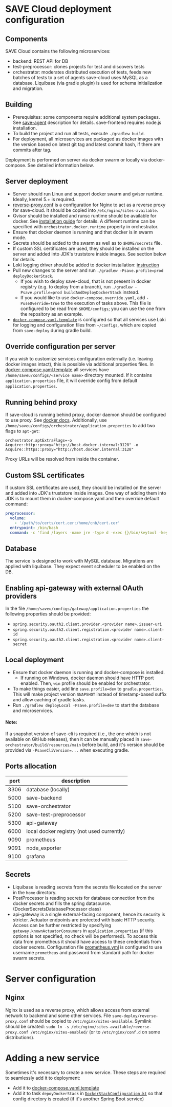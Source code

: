 # SAVE Cloud deployment configuration
## Components
SAVE Cloud contains the following microservices:
* backend: REST API for DB
* test-preprocessor: clones projects for test and discovers tests
* orchestrator: moderates distributed execution of tests, feeds new batches of tests to a set of agents
save-cloud uses MySQL as a database. Liquibase (via gradle plugin) is used for schema initialization and migration.

## Building
* Prerequisites: some components require additional system packages. See [save-agent](../save-agent/README.md) description for details.
  save-frontend requires node.js installation.
* To build the project and run all tests, execute `./gradlew build`.
* For deployment, all microservices are packaged as docker images with the version based on latest git tag and latest commit hash, if there are commits after tag.

Deployment is performed on server via docker swarm or locally via docker-compose. See detailed information below.

## Server deployment
* Server should run Linux and support docker swarm and gvisor runtime. Ideally, kernel 5.+ is required.
* [reverse-proxy.conf](reverse-proxy.conf) is a configuration for Nginx to act as a reverse proxy for save-cloud. It should be 
  copied into `/etc/nginx/sites-available`.
* Gvisor should be installed and runsc runtime should be available for docker. See [installation guide](https://gvisor.dev/docs/user_guide/install/) for details.
  A different runtime can be specified with `orchestrator.docker.runtime` property in orchestrator.
* Ensure that docker daemon is running and that docker is in swarm mode.
* Secrets should be added to the swarm as well as to `$HOME/secrets` file.
* If custom SSL certificates are used, they should be installed on the server and added into JDK's truststore inside images. See section below for details.
* Loki logging driver should be added to docker installation: [instruction](https://grafana.com/docs/loki/latest/clients/docker-driver/#installing)
* Pull new changes to the server and run `./gradlew -Psave.profile=prod deployDockerStack`.
  * If you wish to deploy save-cloud, that is not present in docker registry (e.g. to deploy from a branch), run `./gradlew -Psave.profile=prod buildAndDeployDockerStack` instead.
  * If you would like to use `docker-compose.override.yaml`, add `-PuseOverride=true` to the execution of tasks above.
    This file is configured to be read from `$HOME/configs`; you can use the one from the repository as an example.
* [`docker-compose.yaml.template`](../docker-compose.yaml.template) is configured so that all services use Loki for logging
  and configuration files from `~/configs`, which are copied from `save-deploy` during gradle build.

## Override configuration per server
If you wish to customize services configuration externally (i.e. leaving docker images intact), this is possible via additional properties files.
In [docker-compose.yaml.template](../docker-compose.yaml.template) all services have `/home/saveu/configs/<service name>` directory mounted. If it contains
`application.properties` file, it will override config from default `application.properties`.

## Running behind proxy
If save-cloud is running behind proxy, docker daemon should be configured to use proxy. See [docker docs](https://docs.docker.com/network/proxy/).
Additionally, use `/home/saveu/configs/orchestrator/application.properties` to add two flags to `apt-get`:
```properties
orchestrator.aptExtraFlags=-o Acquire::http::proxy="http://host.docker.internal:3128" -o Acquire::https::proxy="http://host.docker.internal:3128"
```
Proxy URLs will be resolved from inside the container.

## Custom SSL certificates
If custom SSL certificates are used, they should be installed on the server and added into JDK's truststore inside images.
One way of adding them into JDK is to mount them in docker-compose.yaml and then override default command:
```yaml
preprocessor:
  volume:
    - '/path/to/certs/cert.cer:/home/cnb/cert.cer'
  entrypoint: /bin/bash
  command: -c 'find /layers -name jre -type d -exec {}/bin/keytool -keystore {}/lib/security/cacerts -storepass changeit -noprompt -trustcacerts -importcert -alias <cert-alias> -file /home/cnb/cert.cer \; && /cnb/process/web'
```

## Database
The service is designed to work with MySQL database. Migrations are applied with liquibase. They expect event scheduler to be enabled on the DB.

## Enabling api-gateway with external OAuth providers
In the file `/home/saveu/configs/gateway/application.properties` the following properties should be provided:
* `spring.security.oauth2.client.provider.<provider name>.issuer-uri`
* `spring.security.oauth2.client.registration.<provider name>.client-id`
* `spring.security.oauth2.client.registration.<provider name>.client-secret`
  
## Local deployment
* Ensure that docker daemon is running and docker-compose is installed.
  * If running on Windows, docker daemon should have HTTP port enabled. Then, `win` profile should be enabled for orchestrator.
* To make things easier, add line `save.profile=dev` to `gradle.properties`. This will make project version `SNAPSHOT` instead of timetamp-based suffix and allow caching of gradle tasks.
* Run `./gradlew deployLocal -Psave.profile=dev` to start the database and microservices.

#### Note:
If a snapshot version of save-cli is required (i.e., the one which is not available on GitHub releases), then it can be
manually placed in `save-orchestrator/build/resources/main` before build, and it's version should be provided via `-PsaveCliVersion=...` when executing gradle.

## Ports allocation
| port | description                                |
|------|--------------------------------------------|
| 3306 | database (locally)                         |
| 5000 | save-backend                               |
| 5100 | save-orchestrator                          |
| 5200 | save-test-preprocessor                     |
| 5300 | api-gateway                                |
| 6000 | local docker registry (not used currently) |
| 9090 | prometheus                                 |
| 9091 | node_exporter                              |
| 9100 | grafana                                    |

## Secrets
* Liquibase is reading secrets from the secrets file located on the server in the `home` directory.
* PostProcessor is reading secrets for database connection from the docker secrets and fills the spring datasource. (DockerSecretsDatabaseProcessor class)
* api-gateway is a single external-facing component, hence its security is stricter. Actuator endpoints are protected with
basic HTTP security. Access can be further restricted by specifying `gateway.knownActuatorConsumers` in `application.properties`
(if this options is not specified, no check will be performed). To access this data from prometheus it should have access
to these credentials from docker secrets. Configuration file [prometheus.yml](./prometheus.yml) is configured to use username
`prometheus` and password from standard path for docker swarm secrets.

# Server configuration
## Nginx
Nginx is used as a reverse proxy, which allows access from external network to backend and some other services.
File `save-deploy/reverse-proxy.conf` should be copied to `/etc/nginx/sites-available`. Symlink should be created:
`sudo ln -s /etc/nginx/sites-available/reverse-proxy.conf /etc/nginx/sites-enabled/` (or to `/etc/nginx/conf.d` on some distributions).

# Adding a new service
Sometimes it's necessary to create a new service. These steps are required to seamlessly add it to deployment:
* Add it to [docker-compose.yaml.template](../docker-compose.yaml.template)
* Add it to task `depoyDockerStack` in [`DockerStackConfiguration.kt`](../buildSrc/src/main/kotlin/org/cqfn/save/buildutils/DockerStackConfiguration.kt)
  so that config directory is created (if it's another Spring Boot service)
